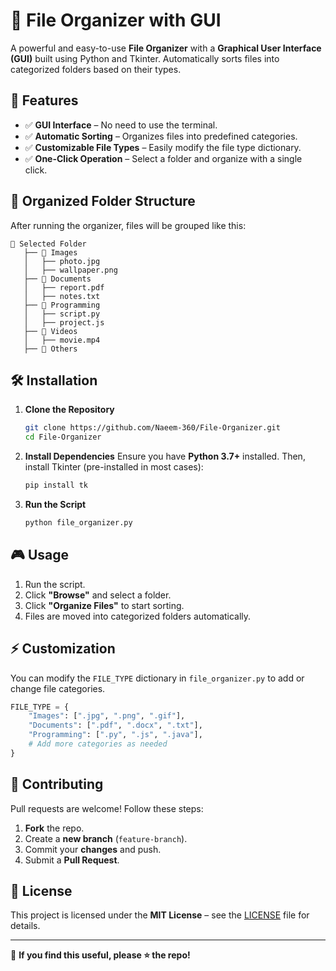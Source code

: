 # 📁 File Organizer with GUI

A powerful and easy-to-use **File Organizer** with a **Graphical User Interface (GUI)** built using Python and Tkinter. Automatically sorts files into categorized folders based on their types.

## 🚀 Features
- ✅ **GUI Interface** – No need to use the terminal.
- ✅ **Automatic Sorting** – Organizes files into predefined categories.
- ✅ **Customizable File Types** – Easily modify the file type dictionary.
- ✅ **One-Click Operation** – Select a folder and organize with a single click.

## 📂 Organized Folder Structure
After running the organizer, files will be grouped like this:
```
📂 Selected Folder
   ├── 📂 Images
   │   ├── photo.jpg
   │   ├── wallpaper.png
   ├── 📂 Documents
   │   ├── report.pdf
   │   ├── notes.txt
   ├── 📂 Programming
   │   ├── script.py
   │   ├── project.js
   ├── 📂 Videos
   │   ├── movie.mp4
   ├── 📂 Others
```

## 🛠 Installation
1. **Clone the Repository**
   ```bash
   git clone https://github.com/Naeem-360/File-Organizer.git
   cd File-Organizer
   ```
2. **Install Dependencies**
   Ensure you have **Python 3.7+** installed. Then, install Tkinter (pre-installed in most cases):
   ```bash
   pip install tk
   ```
3. **Run the Script**
   ```bash
   python file_organizer.py
   ```

## 🎮 Usage
1. Run the script.
2. Click **"Browse"** and select a folder.
3. Click **"Organize Files"** to start sorting.
4. Files are moved into categorized folders automatically.

## ⚡ Customization
You can modify the `FILE_TYPE` dictionary in `file_organizer.py` to add or change file categories.

```python
FILE_TYPE = { 
    "Images": [".jpg", ".png", ".gif"],
    "Documents": [".pdf", ".docx", ".txt"],
    "Programming": [".py", ".js", ".java"],
    # Add more categories as needed
}
```

## 🤝 Contributing
Pull requests are welcome! Follow these steps:

1. **Fork** the repo.
2. Create a **new branch** (`feature-branch`).
3. Commit your **changes** and push.
4. Submit a **Pull Request**.

## 📜 License
This project is licensed under the **MIT License** – see the [LICENSE](LICENSE) file for details.

---

🌟 **If you find this useful, please ⭐ the repo!**
